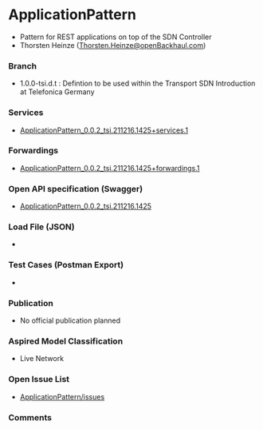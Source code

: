 # ApplicationPattern
- Pattern for REST applications on top of the SDN Controller
- Thorsten Heinze (Thorsten.Heinze@openBackhaul.com)

### Branch
- 1.0.0-tsi.d.t : Defintion to be used within the Transport SDN Introduction at Telefonica Germany

### Services
- [ApplicationPattern_0.0.2_tsi.211216.1425+services.1](./ApplicationPattern_0.0.2_tsi.211216.1425+services.1.xlsx)

### Forwardings
- [ApplicationPattern_0.0.2_tsi.211216.1425+forwardings.1](./ApplicationPattern_0.0.2_tsi.211216.1425+forwardings.1.xlsx)

### Open API specification (Swagger)
- [ApplicationPattern_0.0.2_tsi.211216.1425](./ApplicationPattern_0.0.2_tsi.211216.1425.yaml)

### Load File (JSON)
- 

### Test Cases (Postman Export)
- 

### Publication
- No official publication planned

### Aspired Model Classification
- Live Network

### Open Issue List
- [ApplicationPattern/issues](../../issues)

### Comments

